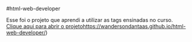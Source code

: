 #html-web-developer

Esse foi o projeto que aprendi a utilizar as tags ensinadas no curso. <br>
[Clique aqui para abrir o projeto](https://wandersondantaas.github.io/html-web-developer/)https://wandersondantaas.github.io/html-web-developer/)
